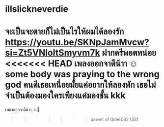# illslickneverdie
จะเป็นจะตายก็ไม่เป็นไรให้ผมได้ลองรัก
https://youtu.be/SKNpJamMvcw?si=Zt5VNloltSmyvm7k ฝากดรีพอตหน่อย
<<<<<<< HEAD
เพลงออกจาดีน้าา ☺️
some body was praying to the wrong god
คนดีเธอเหนื่อยมั้ยแค่อยากให้ลองพัก
เธอไม่จำเป็นต้องมองใครเพียงแค่มองชั้น
kkk
=======
เพลงออกจาดีน้าา ☺️🥰
>>>>>>> parent of 0dee062 (33)
